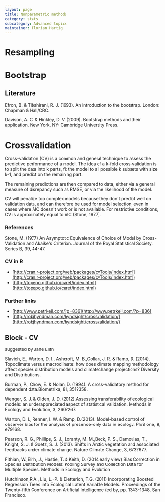 ```yaml
---
layout: page
title: Nonparametric methods
category: stats
subcategory: Advanced topics
maintainer: Florian Hartig
---
```



# Resampling



# Bootstrap


## Literature

Efron, B. & Tibshirani, R. J. (1993). An introduction to the bootstrap. London: Chapman & Hall/CRC.

Davison, A. C. & Hinkley, D. V. (2009). Bootstrap methods and their application. New York, NY: Cambridge University Press.



# Crossvalidation

Cross-validation (CV) is a common and general technique to assess the predictive performance of a model. The idea of a k-fold cross-validation is to split the data into k parts, fit the model to all possible k subsets with size k-1, and predict on the remaining part.

The remaining predictions are then compared to data, either via a general measure of disrepancy such as RMSE, or via the likelihood of the model.

CV will penalize too complex models because they don't predict well on validation data, and can therefore be used for model selection, even in cases where AIC doesn't work or is not available. For restrictive conditions, CV is approximately equal to AIC (Stone, 1977). 

### References 

Stone, M. (1977) An Asymptotic Equivalence of Choice of Model by Cross-Validation and Akaike's Criterion. Journal of the Royal Statistical Society. Series B, 39, 44-47.


### CV in R

* [http://cran.r-project.org/web/packages/cvTools/index.html](http://cran.r-project.org/web/packages/cvTools/index.html)
* [http://topepo.github.io/caret/index.html](http://topepo.github.io/caret/index.html)


### Further links

* [http://www.petrkeil.com/?p=836](http://www.petrkeil.com/?p=836)
* [http://robjhyndman.com/hyndsight/crossvalidation/](http://robjhyndman.com/hyndsight/crossvalidation/)



## Block - CV

suggested by Jane Elith


Slavich, E., Warton, D. I., Ashcroft, M. B.,Gollan, J. R. & Ramp, D. (2014). Topoclimate versus macroclimate: how does climate mapping methodology affect species distribution models and climatechange projections? Diversity and Distributions.

Burman, P., Chow, E. & Nolan, D. (1994). A cross-validatory method for dependent data.Biometrika, 81, 351?358.


Wenger, S. J. & Olden, J. D. (2012).Assessing transferability of ecological models: an underappreciated aspect of
statistical validation. Methods in Ecology and Evolution, 3, 260?267.


Warton, D. I., Renner, I. W. & Ramp, D.(2013). Model-based control of observer bias for the analysis of presence-only
data in ecology. PloS one, 8, e79168.


Pearson, R. G., Phillips, S. J., Loranty, M. M.,Beck, P. S., Damoulas, T., Knight, S. J. & Goetz, S. J. (2013). Shifts in
Arctic vegetation and associated feedbacks under climate change. Nature Climate Change, 3, 673?677.


Fithian, W.,Elith, J., Hastie, T. & Keith, D. (2014 early view) Bias Correction in Species Distribution Models: Pooling Survey and Collection Data for Multiple Species. Methods in Ecology and Evolution


Hutchinson,R.A., Liu, L.-P. & Dietterich, T.G. (2011) Incorporating Boosted Regression Trees into Ecological Latent Variable Models. Proceedings of the Twenty-fifth Conference on Artificial Intelligence (ed by, pp. 1343-1348.  San Francisco.

